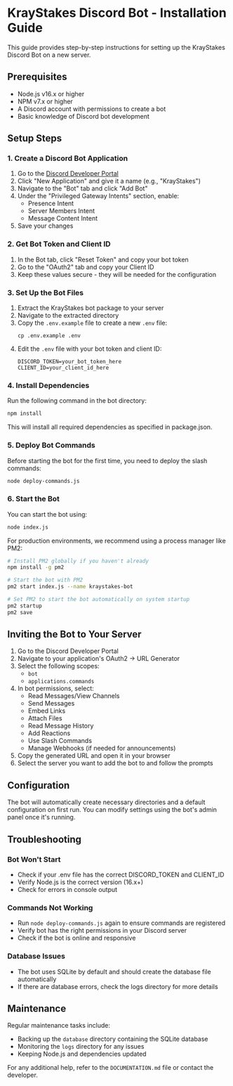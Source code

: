 # KrayStakes Discord Bot - Installation Guide

This guide provides step-by-step instructions for setting up the KrayStakes Discord Bot on a new server.

## Prerequisites

- Node.js v16.x or higher
- NPM v7.x or higher
- A Discord account with permissions to create a bot
- Basic knowledge of Discord bot development

## Setup Steps

### 1. Create a Discord Bot Application

1. Go to the [Discord Developer Portal](https://discord.com/developers/applications)
2. Click "New Application" and give it a name (e.g., "KrayStakes")
3. Navigate to the "Bot" tab and click "Add Bot"
4. Under the "Privileged Gateway Intents" section, enable:
   - Presence Intent
   - Server Members Intent
   - Message Content Intent
5. Save your changes

### 2. Get Bot Token and Client ID

1. In the Bot tab, click "Reset Token" and copy your bot token
2. Go to the "OAuth2" tab and copy your Client ID
3. Keep these values secure - they will be needed for the configuration

### 3. Set Up the Bot Files

1. Extract the KrayStakes bot package to your server
2. Navigate to the extracted directory
3. Copy the `.env.example` file to create a new `.env` file:
   ```
   cp .env.example .env
   ```
4. Edit the `.env` file with your bot token and client ID:
   ```
   DISCORD_TOKEN=your_bot_token_here
   CLIENT_ID=your_client_id_here
   ```

### 4. Install Dependencies

Run the following command in the bot directory:

```bash
npm install
```

This will install all required dependencies as specified in package.json.

### 5. Deploy Bot Commands

Before starting the bot for the first time, you need to deploy the slash commands:

```bash
node deploy-commands.js
```

### 6. Start the Bot

You can start the bot using:

```bash
node index.js
```

For production environments, we recommend using a process manager like PM2:

```bash
# Install PM2 globally if you haven't already
npm install -g pm2

# Start the bot with PM2
pm2 start index.js --name kraystakes-bot

# Set PM2 to start the bot automatically on system startup
pm2 startup
pm2 save
```

## Inviting the Bot to Your Server

1. Go to the Discord Developer Portal
2. Navigate to your application's OAuth2 → URL Generator
3. Select the following scopes:
   - `bot`
   - `applications.commands`
4. In bot permissions, select:
   - Read Messages/View Channels
   - Send Messages
   - Embed Links
   - Attach Files
   - Read Message History
   - Add Reactions
   - Use Slash Commands
   - Manage Webhooks (if needed for announcements)
5. Copy the generated URL and open it in your browser
6. Select the server you want to add the bot to and follow the prompts

## Configuration

The bot will automatically create necessary directories and a default configuration on first run. You can modify settings using the bot's admin panel once it's running.

## Troubleshooting

### Bot Won't Start
- Check if your .env file has the correct DISCORD_TOKEN and CLIENT_ID
- Verify Node.js is the correct version (16.x+)
- Check for errors in console output

### Commands Not Working
- Run `node deploy-commands.js` again to ensure commands are registered
- Verify bot has the right permissions in your Discord server
- Check if the bot is online and responsive

### Database Issues
- The bot uses SQLite by default and should create the database file automatically
- If there are database errors, check the logs directory for more details

## Maintenance

Regular maintenance tasks include:

- Backing up the `database` directory containing the SQLite database
- Monitoring the `logs` directory for any issues
- Keeping Node.js and dependencies updated

For any additional help, refer to the `DOCUMENTATION.md` file or contact the developer.
